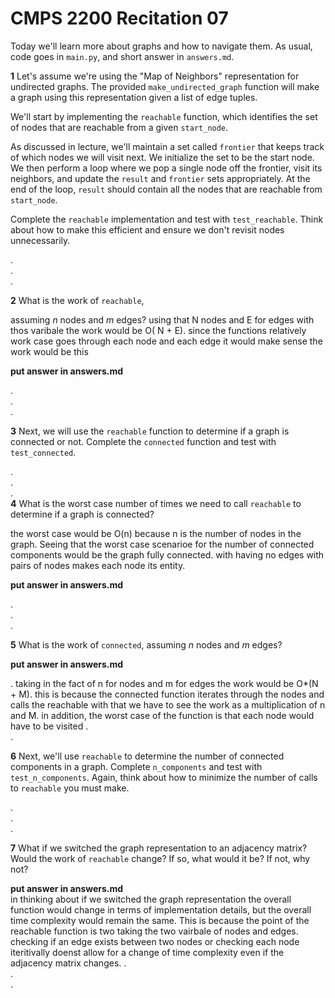 # CMPS 2200  Recitation 07

Today we'll learn more about graphs and how to navigate them. As usual, code goes in `main.py`, and short answer in `answers.md`.


**1** Let's assume we're using the "Map of Neighbors" representation for undirected graphs. The provided `make_undirected_graph` function will make a graph using this representation given a list of edge tuples. 

We'll start by implementing the `reachable` function, which identifies the set of nodes that are reachable from a given `start_node`.

As discussed in lecture, we'll maintain a set called `frontier` that keeps track of which nodes we will visit next. We initialize the set to be the start node. We then perform a loop where we pop a single node off the frontier, visit its neighbors, and update the `result` and `frontier` sets appropriately. At the end of the loop, `result` should contain all the nodes that are reachable from `start_node`.

Complete the `reachable` implementation and test with `test_reachable`. Think about how to make this efficient and ensure we don't revisit nodes unnecessarily.

.  
.  
.  


**2** What is the work of `reachable`, 

assuming $n$ nodes and $m$ edges? using that N nodes and E for edges with thos varibale the work would be O( N + E). since the functions relatively work case goes through each node and each edge it would make sense the work would be this 

**put answer in answers.md**  

.  
.  
.  




**3** Next, we will use the `reachable` function to determine if a graph is connected or not. Complete the `connected` function and test with `test_connected`.

.  
.  
.  
**4** What is the worst case number of times we need to call `reachable` to determine if a graph is connected?


the worst case would be O(n) because n is the number of nodes in the graph. Seeing that the worst case scenarioe for the number of connected components would be the graph fully connected. with having no edges with pairs of nodes makes each node its entity. 

**put answer in answers.md**  

.  
.  
.  


**5** What is the work of `connected`, assuming $n$ nodes and $m$ edges?

**put answer in answers.md**  

.  taking in the fact of n for nodes and m for edges the work would be O*(N + M). this is because the connected function iterates through the nodes and calls the reachable with that we have to see the work as a multiplication of n and M. in addition, the worst case of the function is that each node would have to be visited 
.  
.  

**6** Next, we'll use `reachable` to determine the number of connected components in a graph. Complete `n_components` and test with `test_n_components`. Again, think about how to minimize the number of calls to `reachable` you must make.
 
.  
.  
.  

**7** What if we switched the graph representation to an adjacency matrix? Would the work of `reachable` change? If so, what would it be? If not, why not?

**put answer in answers.md**  
 in thinking about if we switched the graph representation the overall function would change in terms of implementation details, but the overall time complexity would remain the same. This is because the point of the reachable function is two taking the two vairbale of nodes and edges. checking if an edge exists between two nodes or checking each node iteritivally doenst allow for a change of time complexity even if the adjacency matrix changes. 
.  
.  
.  
